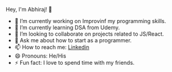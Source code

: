 Hey, I'm Abhiraj! 👋

- 🔭 I’m currently working on Improvinf my programming skills.
- 🌱 I’m currently learning DSA from Udemy.
- 👯 I’m looking to collaborate on projects related to JS/React.
- 💬 Ask me about how to start as a programmer.
- 📫 How to reach me: [Linkedin](https://www.linkedin.com/in/abhiraj-singh-chatrath-880771214/)
- 😄 Pronouns: He/His
- ⚡ Fun fact: I love to spend time with my friends.
